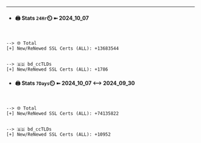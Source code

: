 

---
- #### 🖨️ **Stats** `24Hr`⏲️ ➼ 2024_10_07
```console


--> 🌐 Total
[+] New/ReNewed SSL Certs (ALL): +13683544


--> 🇧🇩 bd_ccTLDs
[+] New/ReNewed SSL Certs (ALL): +1786

```

- #### 🖨️ **Stats** `7Days`⏲️ ➼ 2024_10_07 <--> 2024_09_30
```console


--> 🌐 Total
[+] New/ReNewed SSL Certs (ALL): +74135822


--> 🇧🇩 bd_ccTLDs
[+] New/ReNewed SSL Certs (ALL): +10952

```

